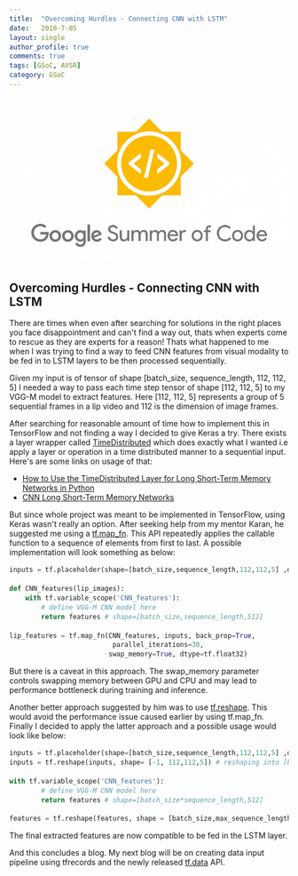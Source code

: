 ```yaml
---
title:  "Overcoming Hurdles - Connecting CNN with LSTM"
date:   2018-7-05
layout: single
author_profile: true
comments: true
tags: [GSoC, AVSR]
category: GSoC
---
```


![](/others/GSOC.png)

## Overcoming Hurdles - Connecting CNN with LSTM

There are times when even after searching for solutions in the right places you face disappointment and can't find a way out, thats when experts come to rescue as they are experts for a reason! Thats what happened to me when I was trying to find a way to feed CNN features from visual modality to be fed in to LSTM layers to be then processed sequentially.

Given my input is of tensor of shape [batch_size, sequence_length, 112, 112, 5] I needed a way to pass each time step tensor of shape [112, 112, 5] to my VGG-M model to extract features. Here [112, 112, 5] represents a group of 5 sequential frames in a lip video and 112 is the dimension of image frames.


After searching for reasonable amount of time how to implement this in TensorFlow and not finding a way I decided to give Keras a try. There exists a layer wrapper called [TimeDistributed](https://keras.io/layers/wrappers/) which does exactly what I wanted i.e apply a layer or operation in a time distributed manner to a sequential input. Here's are some links on usage of that:

- [How to Use the TimeDistributed Layer for Long Short-Term Memory Networks in Python](https://machinelearningmastery.com/timedistributed-layer-for-long-short-term-memory-networks-in-python/)
- [CNN Long Short-Term Memory Networks](https://machinelearningmastery.com/cnn-long-short-term-memory-networks/)

But since whole project was meant to be implemented in TensorFlow, using Keras wasn't really an option. After seeking help from my mentor Karan, he suggested me using a [tf.map_fn](https://www.tensorflow.org/api_docs/python/tf/map_fn). This API repeatedly applies the callable function to a sequence of elements from first to last. A possible implementation will look something as below:

``` python
inputs = tf.placeholder(shape=[batch_size,sequence_length,112,112,5] ,dtype = tf.float32)

def CNN_features(lip_images):
    with tf.variable_scope('CNN_features'):
        # define VGG-M CNN model here
        return features # shape=[batch_size,sequence_length,512]
        
lip_features = tf.map_fn(CNN_features, inputs, back_prop=True,
                          parallel_iterations=30,
                         swap_memory=True, dtype=tf.float32)
```
But there is a caveat in this approach. The swap_memory parameter controls swapping memory between GPU and CPU and may lead to performance bottleneck during training and inference.

Another better approach suggested by him was to use [tf.reshape](https://www.tensorflow.org/api_docs/python/tf/reshape). This would avoid the performance issue caused earlier by using tf.map_fn. Finally I decided to apply the latter approach and a possible usage would look like below:

``` python
inputs = tf.placeholder(shape=[batch_size,sequence_length,112,112,5] ,dtype = tf.float32)
inputs = tf.reshape(inputs, shape= [-1, 112,112,5]) # reshaping into [batch_size*sequence_length,112,112,5]

with tf.variable_scope('CNN_features'):
        # define VGG-M CNN model here
        return features # shape=[batch_size*sequence_length,512]
        
features = tf.reshape(features, shape = [batch_size,max_sequence_length,512]) # this will reshape a tensor back to batch_size as first dimension.
```

The final extracted features are now compatible to be fed in the LSTM layer.

And this concludes a blog. My next blog will be on creating data input pipeline using tfrecords and the newly released [tf.data](https://www.tensorflow.org/programmers_guide/datasets) API.